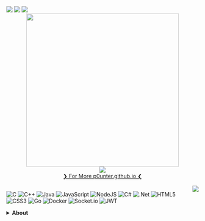 <div align="left">
  <a href="https://discord.gg/_pounter"><img src="https://img.shields.io/badge/Discord-%237289DA.svg?logo=discord&logoColor=white"></a>
  <a href="https://www.linkedin.com/in/yavuz-s-g-85b013374/"><img src="https://img.shields.io/badge/LinkedIn-%230077B5.svg?logo=linkedin&logoColor=white"></a>
  <a href="mailto:p0unter@proton.me"><img src="https://img.shields.io/badge/Email-D14836?logo=gmail&logoColor=white"></a>
</div>

<div align="center">
  <img src="https://github.com/user-attachments/assets/425ea767-bead-4756-9692-581ebda912d2" height="400">
</div>
<div align="center">
  <img src="https://komarev.com/ghpvc/?username=p0unter"  />
</div>

<div align="center">
  <a href="https://p0unter.github.io">❯ For More p0unter.github.io ❮</a> 
</div> <br>

<img src="https://nirzak-streak-stats.vercel.app/?user=p0unter&theme=shadow_blue&hide_border=true" align="right">

![C](https://img.shields.io/badge/c_programming-black.svg?style=for-the-badge&logo=c&logoColor=white) ![C++](https://img.shields.io/badge/c++-black.svg?style=for-the-badge&logo=c%2B%2B&logoColor=white) ![Java](https://img.shields.io/badge/java-black.svg?style=for-the-badge&logo=openjdk&logoColor=white) ![JavaScript](https://img.shields.io/badge/javascript-black.svg?style=for-the-badge&logo=javascript&logoColor=white) ![NodeJS](https://img.shields.io/badge/node.js-black?style=for-the-badge&logo=node.js&logoColor=white) ![C#](https://img.shields.io/badge/c%23-black.svg?style=for-the-badge&logo=csharp&logoColor=white) ![.Net](https://img.shields.io/badge/.NET-black?style=for-the-badge&logo=.net&logoColor=white) ![HTML5](https://img.shields.io/badge/html5-black.svg?style=for-the-badge&logo=html5&logoColor=white) ![CSS3](https://img.shields.io/badge/css3-black.svg?style=for-the-badge&logo=css3&logoColor=white) ![Go](https://img.shields.io/badge/go-black.svg?style=for-the-badge&logo=go&logoColor=white) ![Docker](https://img.shields.io/badge/docker-black.svg?style=for-the-badge&logo=docker&logoColor=white) ![Socket.io](https://img.shields.io/badge/Socket.io-black?style=for-the-badge&logo=socket.io&badgeColor=010101) ![JWT](https://img.shields.io/badge/JWT-black?style=for-the-badge&logo=JSON%20web%20tokens)

<details>
  <summary><strong>About</strong></summary>
  <br>
Based on my passion for the software industry, I have gained a wide range of experience by developing myself in various fields from a young age. I especially focused on deepening in the field of low-level programming and shared my knowledge in this field by developing open source My goal is to contribute to the problems that people face in the software world by creating innovative solutions.
</details>
